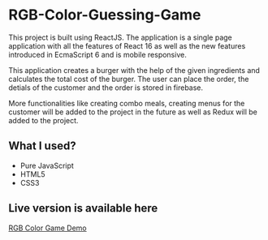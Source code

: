 # RGB-Color-Guessing-Game

This project is built using ReactJS. The application is a single page application with all the features of React 16 as well as the new features introduced in EcmaScript 6 and is mobile responsive.

This application creates a burger with the help of the given ingredients and calculates the total cost of the burger. The user can place the order, the detials of the customer and the order is stored in firebase.

More functionalities like creating combo meals, creating menus for the customer will be added to the project in the future as well as Redux will be added to the project. 

## What I used?

- Pure JavaScript
- HTML5
- CSS3

## Live version is available here

[RGB Color Game Demo](https://nishi2893.github.io/rgb-guessing-game)
